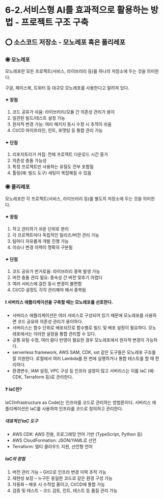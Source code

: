 6-2.서비스형 AI를 효과적으로 활용하는 방법 - 프로젝트 구조 구축
=========================
## ⭕ 소스코드 저장소 - 모노레포 혹은 폴리레포
### ◉ 모노레포
모노레포란 모든 프로젝트(서비스, 라이브러리 등)를 하나의 저장소에 두는 것을 의미한다.

구글, 페이스북, 트위터 등 대규모 모노레포를 사용한다고 알려져 있다.

#### ✦ 장점
1. 코드 공유가 쉬움: 라이브러리/모듈 간 의존성 관리가 용이
2. 일관된 빌드/테스트 설정 가능 
3. 원자적 변경 가능: 여러 패키지 동시 수정 시 추적이 쉬움 
4. CI/CD 파이프라인, 린트, 포맷팅 등 통합 관리 가능

#### ✦ 단점
1. 리포지토리가 커짐: 전체 프로젝트 다운로드 시간 증가
2. 의존성 충돌 가능성 
3. 특정 프로젝트만 사용하는 유틸도 전부 포함됨 
4. 툴링(예: 빌드 도구) 세팅이 복잡해질 수 있음

### ◉ 폴리레포
모노레포란 각 프로젝트(서비스, 라이브러리 등)를 별도의 저장소에 두는 것을 의미한다.

#### ✦ 장점
1. 작고 관리하기 쉬운 단위로 분리 
2. 각 프로젝트마다 독립적인 릴리즈/버전 관리 가능 
3. 팀마다 자유롭게 개발 진행 가능 
4. 이슈나 변경 이력이 명확히 구분됨

#### ✦ 단점
1. 코드 공유가 번거로움: 라이브러리 중복 발생 가능 
2. 버전 충돌 관리 필요: 종속성 간 버전 맞추기 어렵다 
3. 여러 서비스에 걸친 동시 변경이 불편함 
4. CI/CD 설정도 각각 관리해야 해서 중복됨

#### ❗️ 서버리스 애플리케이션을 구축할 때는 모노레포를 선호한다.
- 서버리스 애플리케이션은 여러 서비스로 구성되어 있기 때문에 모노레포를 사용하면 코드 공유와 의존성 관리가 용이하다.
- 서버리스는 함수 단위로 배포되므로 함수별로 빌드 및 배포 설정이 필요하다. 모노레포에서는 이러한 설정을 통합 관리할 수 있다.
- 공통 유틸 수정, 여러 람다 반영이 필요한 경우 모노레포에서 원자적 변경이 가능하다.
- serverless framework, AWS SAM, CDK, sst 같은 도구들은 모노레포 구조를 잘 지원한다. 로컬에서 여러 Lambda를 한 번에 실행하거나 통합 테스트를 할 때 편리하다.
- 환경변수, IAM 설정, VPC 구성 등 인프라 설정이 많고 서버리스는 이를 IaC (예: CDK, Terraform 등)로 관리한다.

#### ❓️ IaC란?
IaC(Infrastructure as Code)는 인프라를 코드로 관리하는 방법론이다. 서버리스 애플리케이션은 IaC를 사용하여 인프라를 코드로 정의하고 관리한다.

##### 대표적인 IaC 도구
- AWS CDK: AWS 전용, 프로그래밍 언어 기반 (TypeScript, Python 등)
- AWS CloudFormation: JSON/YAML로 선언
- Terraform: 멀티 클라우드 지원, 선언형 언어

##### IaC의 장점
1. 버전 관리 가능 – Git으로 인프라 변경 이력 추적 가능
2. 재현성 보장 – 누구든 동일한 코드로 같은 환경 구성 가능
3. 자동화 – 배포 시 수작업 줄이고, CI/CD에 통합 가능
4. 검증 및 테스트 – 코드 검토, 린트, 테스트 등 품질 관리 가능

